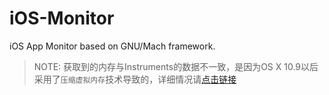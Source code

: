 # iOS-Monitor
iOS App Monitor based on  GNU/Mach framework.

> NOTE: 获取到的内存与Instruments的数据不一致，是因为OS X 10.9以后采用了`压缩虚拟内存`技术导致的，详细情况请[点击链接](https://forums.developer.apple.com/message/137873#137873)
